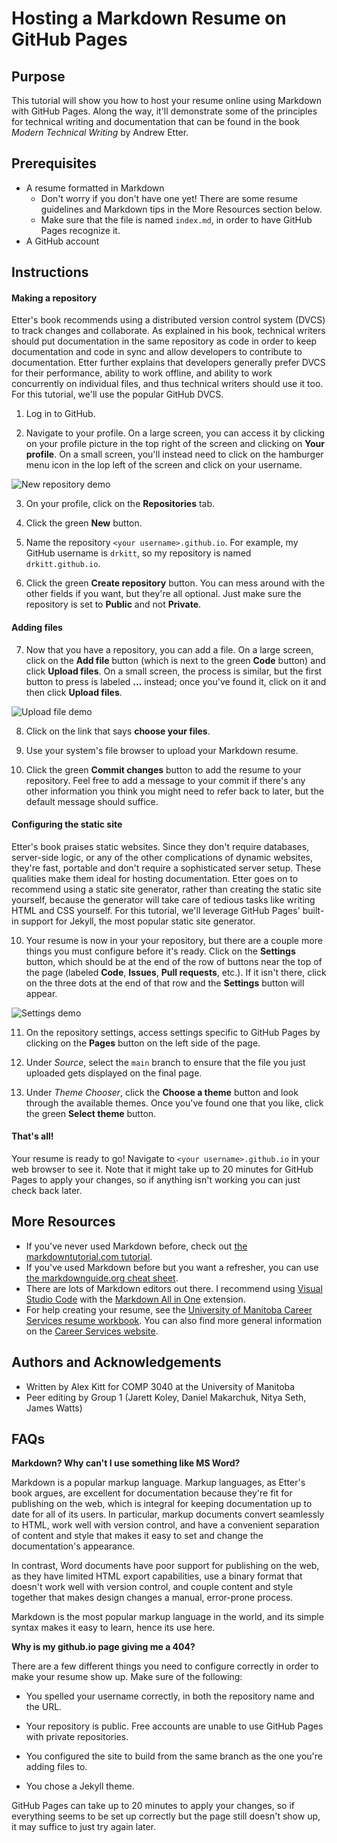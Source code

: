 # Hosting a Markdown Resume on GitHub Pages

## Purpose

This tutorial will show you how to host your resume online using Markdown with GitHub Pages. Along the way, it'll demonstrate some of the principles for technical writing and documentation that can be found in the book *Modern Technical Writing* by Andrew Etter.

## Prerequisites

- A resume formatted in Markdown
  - Don't worry if you don't have one yet! There are some resume guidelines and Markdown tips in the More Resources section below.
  - Make sure that the file is named `index.md`, in order to have GitHub Pages recognize it.
- A GitHub account

## Instructions

#### Making a repository

Etter's book recommends using a distributed version control system (DVCS) to track changes and collaborate. As explained in his book, technical writers should put documentation in the same repository as code in order to keep documentation and code in sync and allow developers to contribute to documentation. Etter further explains that developers generally prefer DVCS for their performance, ability to work offline, and ability to work concurrently on individual files, and thus technical writers should use it too. For this tutorial, we'll use the popular GitHub DVCS.

1. Log in to GitHub.

2. Navigate to your profile. On a large screen, you can access it by clicking on your profile picture in the top right of the screen and clicking on **Your profile**. On a small screen, you'll instead need to click on the hamburger menu icon in the lop left of the screen and click on your username.

![New repository demo](New%20repository%20demo.gif)

3. On your profile, click on the **Repositories** tab.

4. Click the green **New** button.

5. Name the repository `<your username>.github.io`. For example, my GitHub username is `drkitt`, so my repository is named `drkitt.github.io`.

6. Click the green **Create repository** button. You can mess around with the other fields if you want, but they're all optional. Just make sure the repository is set to **Public** and not **Private**.

#### Adding files

7. Now that you have a repository, you can add a file. On a large screen, click on the **Add file** button (which is next to the green **Code** button) and click **Upload files**. On a small screen, the process is similar, but the first button to press is labeled **...** instead; once you've found it, click on it and then click **Upload files**.

![Upload file demo](Upload%20file%20demo.gif)

8. Click on the link that says **choose your files**.

9. Use your system's file browser to upload your Markdown resume.

10. Click the green **Commit changes** button to add the resume to your repository. Feel free to add a message to your commit if there's any other information you think you might need to refer back to later, but the default message should suffice.

#### Configuring the static site

Etter's book praises static websites. Since they don't require databases, server-side logic, or any of the other complications of dynamic websites, they're fast, portable and don't require a sophisticated server setup. These qualities make them ideal for hosting documentation. Etter goes on to recommend using a static site generator, rather than creating the static site yourself, because the generator will take care of tedious tasks like writing HTML and CSS yourself. For this tutorial, we'll leverage GitHub Pages' built-in support for Jekyll, the most popular static site generator.

10. Your resume is now in your your repository, but there are a couple more things you must configure before it's ready. Click on the **Settings** button, which should be at the end of the row of buttons near the top of the page (labeled **Code**, **Issues**, **Pull requests**, etc.). If it isn't there, click on the three dots at the end of that row and the **Settings** button will appear.

![Settings demo](Settings%20demo.gif)

11. On the repository settings, access settings specific to GitHub Pages by clicking on the **Pages** button on the left side of the page.

12. Under *Source*, select the `main` branch to ensure that the file you just uploaded gets displayed on the final page.

13. Under *Theme Chooser*, click the **Choose a theme** button and look through the available themes. Once you've found one that you like, click the green **Select theme** button.

#### That's all!

Your resume is ready to go! Navigate to `<your username>.github.io` in your web browser to see it. Note that it might take up to 20 minutes for GitHub Pages to apply your changes, so if anything isn't working you can just check back later.

## More Resources

- If you've never used Markdown before, check out [the markdowntutorial.com tutorial](https://www.markdowntutorial.com/).
- If you've used Markdown before but you want a refresher, you can use [the markdownguide.org cheat sheet](https://www.markdownguide.org/cheat-sheet).
- There are lots of Markdown editors out there. I recommend using [Visual Studio Code](https://code.visualstudio.com/) with the [Markdown All in One](https://marketplace.visualstudio.com/items?itemName=yzhang.markdown-all-in-one) extension.
- For help creating your resume, see the [University of Manitoba Career Services resume workbook](https://umanitoba.ca/career-services/sites/career-services/files/2021-05/Online_Resume_Book.pdf). You can also find more general information on the [Career Services website](https://umanitoba.ca/career-services/).

## Authors and Acknowledgements

- Written by Alex Kitt for COMP 3040 at the University of Manitoba
- Peer editing by Group 1 (Jarett Koley, Daniel Makarchuk, Nitya Seth, James Watts)

## FAQs

**Markdown? Why can't I use something like MS Word?**

Markdown is a popular markup language. Markup languages, as Etter's book argues, are excellent for documentation because they're fit for publishing on the web, which is integral for keeping documentation up to date for all of its users. In particular, markup documents convert seamlessly to HTML, work well with version control, and have a convenient separation of content and style that makes it easy to set and change the documentation's appearance.

In contrast, Word documents have poor support for publishing on the web, as they have limited HTML export capabilities, use a binary format that doesn't work well with version control, and couple content and style together that makes design changes a manual, error-prone process.

Markdown is the most popular markup language in the world, and its simple syntax makes it easy to learn, hence its use here.

**Why is my github.io page giving me a 404?**

There are a few different things you need to configure correctly in order to make your resume show up. Make sure of the following:

- You spelled your username correctly, in both the repository name and the URL.
- Your repository is public. Free accounts are unable to use GitHub Pages with private repositories.

- You configured the site to build from the same branch as the one you're adding files to.
- You chose a Jekyll theme.

GitHub Pages can take up to 20 minutes to apply your changes, so if everything seems to be set up correctly but the page still doesn't show up, it may suffice to just try again later.
